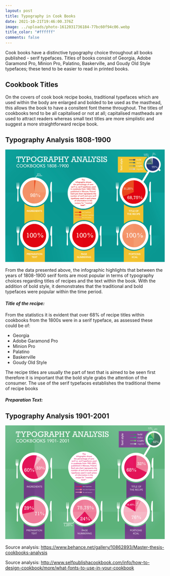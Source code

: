 ```yaml
---
layout: post
title: Typography in Cook Books
date: 2021-10-21T19:46:00.376Z
image: ../uploads/photo-1612031736184-77bc60f94c06.webp
title_color: "#ffffff"
comments: false
---
```

Cook books have a distinctive typography choice throughout all books published - serif typefaces. Titles of books consist of Georgia, Adobe Garamond Pro, Minion Pro, Palatino, Baskerville, and Goudy Old Style typefaces; these tend to be easier to read in printed books. 

## Cookbook Titles

On the covers of cook book recipe books, traditional typefaces which are used within the body are enlarged and bolded to be used as the masthead, this allows the book to have a consitent font theme throughout. The titles of cookbooks tend to be all capitalised or not at all; capitalised mastheads are used to attract readers whereas small text titles are more simplistic and suggest a more straightforward recipe book. 

## Typography Analysis 1808-1900

![Data gathered providing typography choices in 1800s cookbooks.](../uploads/screenshot-2021-11-16-at-15.32.00.png)

From the data presented above, the infographic highlights that between the years of 1808-1900 serif fonts are most popular in terms of typography choices regarding titles of recipes and the text within the book. With the addition of bold style, it demonstrates that the traditional and bold typefaces were popular within the time period. 

#### *Title of the recipe:*

From the statistics it is evident that over 68% of recipe titles within cookbooks from the 1800s were in a serif typeface, as assessed these could be of: 

* Georgia
* Adobe Garamond Pro
* Minion Pro
* Palatino
* Baskerville
* Goudy Old Style

The recipe titles are usually the part of text that is aimed to be seen first therefore it is important that the bold style grabs the attention of the consumer. The use of the serif typefaces establishes the traditional theme of recipe books

#### *Preparation Text:*

## Typography Analysis 1901-2001

![The data gathered revolving around typography choices in 1900s cookbooks. ](../uploads/screenshot-2021-11-16-at-15.32.14.png)

Source analysis: <https://www.behance.net/gallery/10862893/Master-thesis-cookbooks-analysis>

Source analysis: <http://www.selfpublishacookbook.com/info/how-to-design-cookbook/more/what-fonts-to-use-in-your-cookbook>